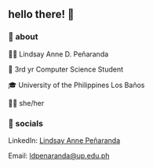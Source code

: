 ## hello there! 🌱

### 🌱 about 
👋🏻 Lindsay Anne D. Peñaranda 

📖 3rd yr Computer Science Student 

🎓 University of the Philippines Los Baños 

👩🏻 she/her

### 🌱 socials
LinkedIn: [Lindsay Anne Peñaranda](https://www.linkedin.com/in/ldpenaranda/)

Email: ldpenaranda@up.edu.ph

<!--
**lindamn/lindamn** is a ✨ _special_ ✨ repository because its `README.md` (this file) appears on your GitHub profile.

Here are some ideas to get you started:

- 🔭 I’m currently working on ...
- 🌱 I’m currently learning ...
- 👯 I’m looking to collaborate on ...
- 🤔 I’m looking for help with ...
- 💬 Ask me about ...
- 📫 How to reach me: ...
- 😄 Pronouns: ...
- ⚡ Fun fact: ...
-->
